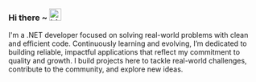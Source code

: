 ### Hi there ~ <img src="https://user-images.githubusercontent.com/1303154/88677602-1635ba80-d120-11ea-84d8-d263ba5fc3c0.gif" width="24px" alt="hi">

I'm a .NET developer focused on solving real-world problems with clean and efficient code. Continuously learning and evolving, I’m dedicated to building reliable, impactful applications that reflect my commitment to quality and growth. I build projects here to tackle real-world challenges, contribute to the community, and explore new ideas.
